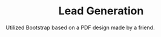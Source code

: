 <h1 align="center">Lead Generation</h1>

Utilized Bootstrap based on a PDF design made by a friend.
